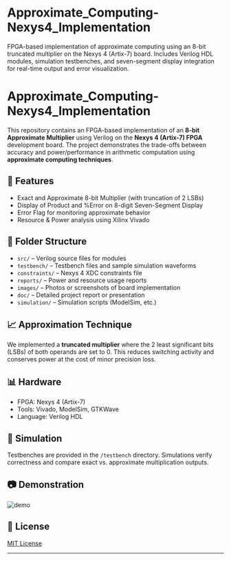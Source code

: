 # Approximate_Computing-Nexys4_Implementation
FPGA-based implementation of approximate computing using an 8-bit truncated multiplier on the Nexys 4 (Artix-7) board. Includes Verilog HDL modules, simulation testbenches, and seven-segment display integration for real-time output and error visualization.

# Approximate_Computing-Nexys4_Implementation

This repository contains an FPGA-based implementation of an **8-bit Approximate Multiplier** using Verilog on the **Nexys 4 (Artix-7) FPGA** development board. The project demonstrates the trade-offs between accuracy and power/performance in arithmetic computation using **approximate computing techniques**.

## 🔧 Features

- Exact and Approximate 8-bit Multiplier (with truncation of 2 LSBs)
- Display of Product and %Error on 8-digit Seven-Segment Display
- Error Flag for monitoring approximate behavior
- Resource & Power analysis using Xilinx Vivado

## 📂 Folder Structure

- `src/` – Verilog source files for modules
- `testbench/` – Testbench files and sample simulation waveforms
- `constraints/` – Nexys 4 XDC constraints file
- `reports/` – Power and resource usage reports
- `images/` – Photos or screenshots of board implementation
- `doc/` – Detailed project report or presentation
- `simulation/` – Simulation scripts (ModelSim, etc.)

## 📈 Approximation Technique

We implemented a **truncated multiplier** where the 2 least significant bits (LSBs) of both operands are set to 0. This reduces switching activity and conserves power at the cost of minor precision loss.

## 📊 Hardware

- FPGA: Nexys 4 (Artix-7)
- Tools: Vivado, ModelSim, GTKWave
- Language: Verilog HDL

## 🧪 Simulation

Testbenches are provided in the `/testbench` directory. Simulations verify correctness and compare exact vs. approximate multiplication outputs.

## 📷 Demonstration

![demo](images/demo_photo.jpg)

## 📜 License

[MIT License](LICENSE)

---


